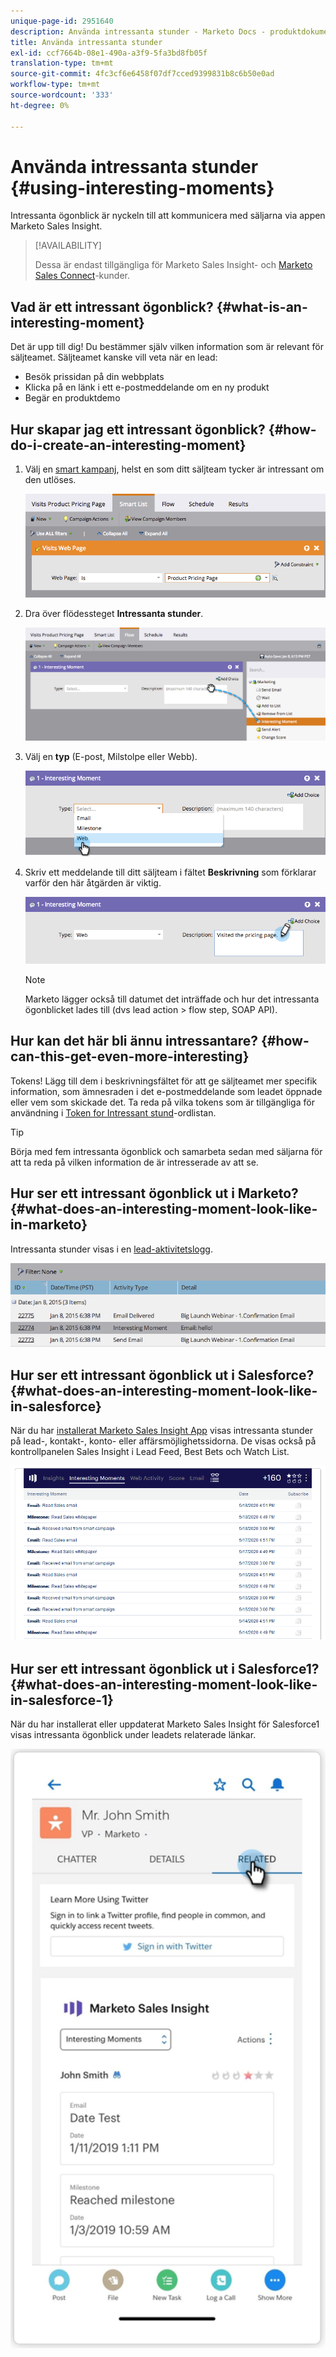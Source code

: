 ```yaml
---
unique-page-id: 2951640
description: Använda intressanta stunder - Marketo Docs - produktdokumentation
title: Använda intressanta stunder
exl-id: ccf7664b-08e1-490a-a3f9-5fa3bd8fb05f
translation-type: tm+mt
source-git-commit: 4fc3cf6e6458f07df7cced9399831b8c6b50e0ad
workflow-type: tm+mt
source-wordcount: '333'
ht-degree: 0%

---
```


# Använda intressanta stunder {#using-interesting-moments}

Intressanta ögonblick är nyckeln till att kommunicera med säljarna via appen Marketo Sales Insight.

>[!AVAILABILITY]
>
>Dessa är endast tillgängliga för Marketo Sales Insight- och [Marketo Sales Connect](/help/marketo/product-docs/marketo-sales-connect/marketo/interesting-moments-in-msc.md)-kunder.

## Vad är ett intressant ögonblick? {#what-is-an-interesting-moment}

Det är upp till dig! Du bestämmer själv vilken information som är relevant för säljteamet. Säljteamet kanske vill veta när en lead:

* Besök prissidan på din webbplats
* Klicka på en länk i ett e-postmeddelande om en ny produkt
* Begär en produktdemo

## Hur skapar jag ett intressant ögonblick?  {#how-do-i-create-an-interesting-moment}

1. Välj en [smart kampanj](/help/marketo/product-docs/core-marketo-concepts/smart-campaigns/understanding-smart-campaigns.md), helst en som ditt säljteam tycker är intressant om den utlöses.

   ![](assets/image2015-1-8-18-3a8-3a54.png)

1. Dra över flödessteget **Intressanta stunder**.

   ![](assets/image2015-1-8-18-3a15-3a20.png)

1. Välj en **typ** (E-post, Milstolpe eller Webb).

   ![](assets/image2015-1-8-18-3a17-3a16.png)

1. Skriv ett meddelande till ditt säljteam i fältet **Beskrivning** som förklarar varför den här åtgärden är viktig.

   ![](assets/image2015-1-8-18-3a18-3a23.png)

   >[!NOTE]
   >
   >Marketo lägger också till datumet det inträffade och hur det intressanta ögonblicket lades till (dvs lead action > flow step, SOAP API).

## Hur kan det här bli ännu intressantare?  {#how-can-this-get-even-more-interesting}

Tokens! Lägg till dem i beskrivningsfältet för att ge säljteamet mer specifik information, som ämnesraden i det e-postmeddelande som leadet öppnade eller vem som skickade det. Ta reda på vilka tokens som är tillgängliga för användning i [Token for Intressant stund](/help/marketo/product-docs/marketo-sales-insight/msi-for-salesforce/features/tabs-in-the-msi-panel/interesting-moments/trigger-tokens-for-interesting-moments.md)-ordlistan.

>[!TIP]
>
>Börja med fem intressanta ögonblick och samarbeta sedan med säljarna för att ta reda på vilken information de är intresserade av att se.

## Hur ser ett intressant ögonblick ut i Marketo?  {#what-does-an-interesting-moment-look-like-in-marketo}

Intressanta stunder visas i en [lead-aktivitetslogg](/help/marketo/product-docs/core-marketo-concepts/smart-lists-and-static-lists/managing-people-in-smart-lists/using-the-person-detail-page.md).

![](assets/image2015-1-14-18-3a45-3a58.png)

## Hur ser ett intressant ögonblick ut i Salesforce?  {#what-does-an-interesting-moment-look-like-in-salesforce}

När du har [installerat Marketo Sales Insight App](/help/marketo/product-docs/marketo-sales-insight/msi-for-salesforce/configuration/configure-marketo-sales-insight-in-salesforce-enterprise-unlimited.md) visas intressanta stunder på lead-, kontakt-, konto- eller affärsmöjlighetssidorna. De visas också på kontrollpanelen Sales Insight i Lead Feed, Best Bets och Watch List.

![](assets/six.png)

## Hur ser ett intressant ögonblick ut i Salesforce1? {#what-does-an-interesting-moment-look-like-in-salesforce-1}

När du har installerat eller uppdaterat Marketo Sales Insight för Salesforce1 visas intressanta ögonblick under leadets relaterade länkar.

![](assets/seven.png)
